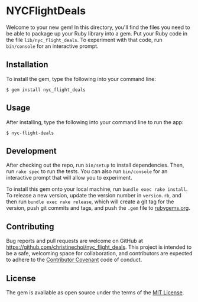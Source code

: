 # NYCFlightDeals

Welcome to your new gem! In this directory, you'll find the files you need to be able to package up your Ruby library into a gem. Put your Ruby code in the file `lib/nyc_flight_deals`. To experiment with that code, run `bin/console` for an interactive prompt.



## Installation

To install the gem, type the following into your command line:

    $ gem install nyc_flight_deals

## Usage

After installing, type the following into your command line to run the app:

    $ nyc-flight-deals

## Development

After checking out the repo, run `bin/setup` to install dependencies. Then, run `rake spec` to run the tests. You can also run `bin/console` for an interactive prompt that will allow you to experiment.

To install this gem onto your local machine, run `bundle exec rake install`. To release a new version, update the version number in `version.rb`, and then run `bundle exec rake release`, which will create a git tag for the version, push git commits and tags, and push the `.gem` file to [rubygems.org](https://rubygems.org).

## Contributing

Bug reports and pull requests are welcome on GitHub at https://github.com/christinechoi/nyc_flight_deals. This project is intended to be a safe, welcoming space for collaboration, and contributors are expected to adhere to the [Contributor Covenant](http://contributor-covenant.org) code of conduct.


## License

The gem is available as open source under the terms of the [MIT License](http://opensource.org/licenses/MIT).

